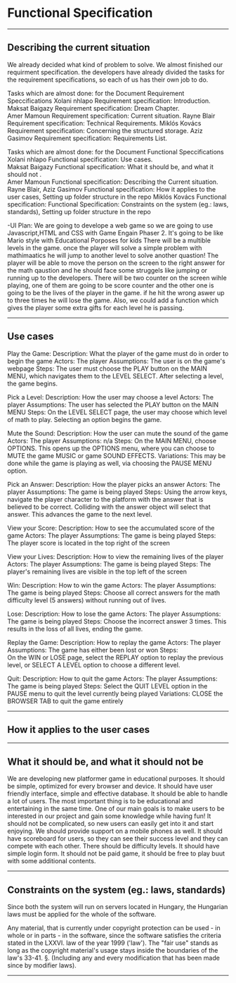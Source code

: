 # Functional Specification

------

## Describing the current situation

We already decided what kind of problem to solve. We almost finished our requirment specification.
the developers have already divided the tasks for the requirement specifications, so each of us has their own job to do.

Tasks which are almost done: for the Document Requirement Speccifications
Xolani nhlapo  Requirement specification: Introduction.     
Maksat Baigazy Requirement specification: Dream Chapter.        
Amer Mamoun    Requirement specification: Current situation.
Rayne Blair    Requirement specification: Technical Requirements.
Miklós Kovács  Requirement specification: Concerning the structured storage.
Aziz Gasimov   Requirement specification: Requirements List.

Tasks which are almost done: for the Document Functional Speccifications
Xolani nhlapo  Functional specification:  Use cases.     
Maksat Baigazy Functional specification: What it should be, and what it should not .        
Amer Mamoun    Functional specification: Describing the Current situation.
Rayne Blair, Aziz Gasimov Functional specification: How it applies to the user cases, Setting up folder structure in the repo
Miklós Kovács  Functional specification: Functional Specification: Constraints on the system (eg.: laws, standards), Setting up folder structure in the repo





-UI Plan:
We are going to develope a web game so we are going to use Javascript,HTML and CSS with Game Engain Phaser 2.
It's going to be like Mario style with Educational Porposes for kids
There will be a multible levels in the game.
once the player will solve a simple problem with mathimaatics he will jump to another level to solve another quastion!
The player will be able to move the person on the screen to the right answer for the math qaustion and he should face some struggels like jumping or running up to the developers.
There will be two counter on the screen wihle playing, one of them are going to be score counter and the other one is going to be the lives of the player in the game.
if he hit the wrong aswer up to three times he will lose the game.
Also, we could add a function which gives the player some extra gifts for each level he is passing.

------

## Use cases

Play the Game:
    Description: 
        What the player of the game must do in order to begin the game
    Actors: 
        The player
    Assumptions: 
        The user is on the game's webpage
    Steps: 
        The user must choose the PLAY button on the MAIN MENU, which navigates them to the LEVEL SELECT. After selecting a level, the game begins.

Pick a Level:
    Description:
        How the user may choose a level
    Actors:
        The player
    Assumptions:
        The user has selected the PLAY button on the MAIN MENU
    Steps:
        On the LEVEL SELECT page, the user may choose which level of math to play. Selecting an option begins the game.

Mute the Sound:
    Description:
        How the user can mute the sound of the game
    Actors:
        The player
    Assumptions:
        n/a
    Steps:
        On the MAIN MENU, choose OPTIONS. This opens up the OPTIONS menu, where you can choose to MUTE the game MUSIC or game SOUND EFFECTS.
    Variations:
        This may be done while the game is playing as well, via choosing the PAUSE MENU option.

Pick an Answer:
    Description:
        How the player picks an answer
    Actors:
        The player
    Assumptions:
        The game is being played
    Steps:
        Using the arrow keys, navigate the player character to the platform with the answer that is believed to be correct. Colliding with the answer object will select that answer. This advances the game to the next level.

View your Score:
    Description:
        How to see the accumulated score of the game
    Actors:
        The player
    Assumptions:
        The game is being played
    Steps:
        The player score is located in the top right of the screen

View your Lives:
    Description:
        How to view the remaining lives of the player
    Actors: 
        The player
    Assumptions:
        The game is being played
    Steps:
        The player's remaining lives are visible in the top left of the screen

Win:
    Description:
        How to win the game
    Actors:
        The player
    Assumptions:
        The game is being played
    Steps:
        Choose all correct answers for the math difficulty level (5 answers) without running out of lives.


Lose:
    Description:
        How to lose the game
    Actors:
        The player
    Assumptions:
        The game is being played
    Steps:
        Choose the incorrect answer 3 times. This results in the loss of all lives, ending the game.

Replay the Game:
    Description:
        How to replay the game
    Actors:
        The player
    Assumptions:
        The game has either been lost or won
    Steps:  
        On the WIN or LOSE page, select the REPLAY option to replay the previous level, or SELECT A LEVEL option to choose a different level.

Quit:
    Description:
        How to quit the game
    Actors:
        The player
    Assumptions:    
        The game is being played
    Steps:
        Select the QUIT LEVEL option in the PAUSE menu to quit the level currently being played
    Variations:
        CLOSE the BROWSER TAB to quit the game entirely

------

## How it applies to the user cases

------

## What it should be, and what it should not be

We are developing new platformer game in educational purposes. It should be simple, optimized for every browser and device. It should have user friendly interface, simple and effective database. It should be able to handle a lot of users. The most important thing is to be educational and entertaining in the same time. One of our main goals is to make users to be interested in our project and gain some knowledge while having fun! It should not be complicated, so new users can easily get into it and start enjoying. We should provide support on a mobile phones as well. It should have scoreboard for users, so they can see their success level and they can compete with each other. There should be difficulty levels. It should have simple login form. It should not be paid game, it should be free to play buut with some additional contents.

------

## Constraints on the system (eg.: laws, standards)

Since both the system will run on servers located in Hungary, the Hungarian laws must be applied for the whole of the software.

Any material, that is currently under copyright protection can be used - in whole or in parts - in the software, since the software satisfies the criteria stated in the LXXVI. law of the year 1999 ('law'). The "fair use" stands as long as the copyright material's usage stays inside the boundaries of the law's 33-41. §. (Including any and every modification that has been made since by modifier laws).

------
